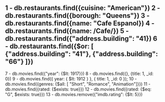  1 - db.restaurants.find({cuisine: "American"})
 2 - db.restaurants.find({borough: "Queens"})
 3 - db.restaurants.find({name: "Cafe Espanol})
 4 - db.restaurants.find({name: /Cafe/})
 5 - db.restaurants.find({"address.building": "41})
 6 - db.restaurants.find({$or: [ {"address.building": "41"}, {"address.building": "66"} ]})
 -----------------------------
 7 - db.movies.find({"year": {$lt: 1917}})
 8 - db.movies.find({}, {title: 1, _id: 0})
 9 - db.movies.find({ year: { $lt: 1912 } }, { title: 1, _id: 0 });
 10 - db.movies.find({genres: {$all: [ "Short", "Romance", "Animation"]}})
 11 - db.movies.find({rated: {$exists: true}})
 12 - db.movies.find({rated: {$eq: "G",  $exists: true}})
 13 - db.movies.remove({"imdb.rating": {$lt: 5}})
